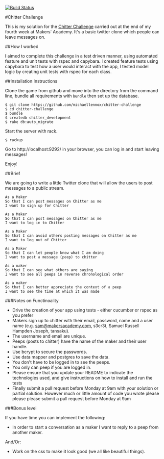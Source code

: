 [![Build Status](https://travis-ci.org/michaellennox/rps-challenge.svg)](https://travis-ci.org/michaellennox/rps-challenge)

#Chitter Challenge

This is my solution for the [Chitter Challenge](https://github.com/michaellennox/chitter-challenge/blob/master/MAKERS_README.md) carried out at the end of my fourth week at Makers' Academy. It's a basic twitter clone which people can leave messages on.

##How I worked

I aimed to complete this challenge in a test driven manner, using automated feature and unit tests with rspec and capybara. I created feature tests using capybara to test how a user would interact with the app, I tested model logic by creating unit tests with rspec for each class.

##Installation Instructions

Clone the game from github and move into the directory from the command line, bundle all requirements with `bundle` then set up the database.

```
$ git clone https://github.com/michaellennox/chitter-challenge
$ cd chitter-challenge
$ bundle
$ createdb chitter_development
$ rake db:auto_migrate
```

Start the server with rack.

```
$ rackup
```

Go to http://localhost:9292/ in your browser, you can log in and start leaving messages!

Enjoy!

##Brief

We are going to write a little Twitter clone that will allow the users to post messages to a public stream.

```
As a Maker
So that I can post messages on Chitter as me
I want to sign up for Chitter

As a Maker
So that I can post messages on Chitter as me
I want to log in to Chitter

As a Maker
So that I can avoid others posting messages on Chitter as me
I want to log out of Chitter

As a Maker
So that I can let people know what I am doing  
I want to post a message (peep) to chitter

As a maker
So that I can see what others are saying  
I want to see all peeps in reverse chronological order

As a maker
So that I can better appreciate the context of a peep
I want to see the time at which it was made
```

###Notes on Functinoality

* Drive the creation of your app using tests - either cucumber or rspec as you prefer
* Makers sign up to chitter with their email, password, name and a user name (e.g. sam@makersacademy.com, s3cr3t, Samuel Russell Hampden Joseph, tansaku).
* The username and email are unique.
* Peeps (posts to chitter) have the name of the maker and their user handle.
* Use bcrypt to secure the passwords.
* Use data mapper and postgres to save the data.
* You don't have to be logged in to see the peeps.
* You only can peep if you are logged in.
* Please ensure that you update your README to indicate the technologies used, and give instructions on how to install and run the tests
* Finally submit a pull request before Monday at 9am with your solution or partial solution. However much or little amount of code you wrote please please please submit a pull request before Monday at 9am

###Bonus level

If you have time you can implement the following:

* In order to start a conversation as a maker I want to reply to a peep from another maker.

And/Or:

* Work on the css to make it look good (we all like beautiful things).
